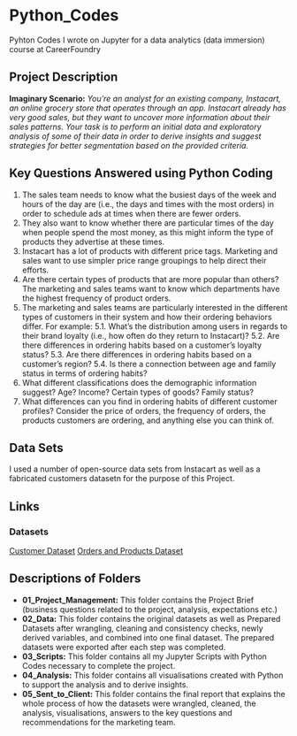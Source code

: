 # Python_Codes
Pyhton Codes I wrote on Jupyter for a data analytics (data immersion) course at CareerFoundry
## Project Description
**Imaginary Scenario:** _You’re an analyst for an existing company, Instacart, an online grocery store that operates
through an app. Instacart already has very good sales, but they want to uncover more
information about their sales patterns. Your task is to perform an initial data and exploratory
analysis of some of their data in order to derive insights and suggest strategies for better
segmentation based on the provided criteria._
## Key Questions Answered using Python Coding
1. The sales team needs to know what the busiest days of the week and hours of the day
are (i.e., the days and times with the most orders) in order to schedule ads at times
when there are fewer orders.
2. They also want to know whether there are particular times of the day when people spend
the most money, as this might inform the type of products they advertise at these times.
3. Instacart has a lot of products with different price tags. Marketing and sales want to use
simpler price range groupings to help direct their efforts.
4. Are there certain types of products that are more popular than others? The marketing
and sales teams want to know which departments have the highest frequency of product
orders.
5. The marketing and sales teams are particularly interested in the different types of
customers in their system and how their ordering behaviors differ. For example:
5.1. What’s the distribution among users in regards to their brand loyalty (i.e., how
often do they return to Instacart)?
5.2. Are there differences in ordering habits based on a customer’s loyalty status?
5.3. Are there differences in ordering habits based on a customer’s region?
5.4. Is there a connection between age and family status in terms of ordering habits?
6. What different classifications does the demographic information suggest? Age?
Income? Certain types of goods? Family status?
7. What differences can you find in ordering habits of different customer profiles?
Consider the price of orders, the frequency of orders, the products customers are
ordering, and anything else you can think of.
## Data Sets
I used a number of open-source data sets from Instacart as well as a fabricated customers datasetn for the purpose of this Project.
## Links
### Datasets
[Customer Dataset](https://s3.amazonaws.com/coach-courses-us/public/courses/data-immersion/A4/A4_Data_Assets/customers.zip)
[Orders and Products Dataset](https://s3.amazonaws.com/coach-courses-us/public/courses/data-immersion/A4/A4_Data_Assets/4.3_orders_products.zip)
## Descriptions of Folders
- **01_Project_Management:** This folder contains the Project Brief (business questions related to the project, analysis, expectations etc.)
- **02_Data:** This folder contains the original datasets as well as Prepared Datasets after wrangling, cleaning and consistency checks, newly derived variables, and combined into one final dataset. The prepared datasets were exported after each step was completed.
- **03_Scripts:** This folder contains all my Jupyter Scripts with Python Codes necessary to complete the project.
- **04_Analysis:** This folder contains all visualisations created with Python to support the analysis and to derive insights.
- **05_Sent_to_Client:** This folder contains the final report that explains the whole process of how the datasets were wrangled, cleaned, the analysis, visualisations, answers to the key questions and recommendations for the marketing team.

